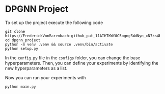 # DPGNN Project

To set up the project execute the following code

```
git clone https://FrederickVonBarenbach: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@github.com/FrederickVonBarenbach/dpgnn_project.git
cd dpgnn_project
python -m venv .venv && source .venv/bin/activate
python setup.py
```

In the ```config.py``` file in the ```configs``` folder, you can change the base hyperparameters. Then, you can define your experiments by identifying the new hyperparameters as a list.

Now you can run your experiments with

```
python main.py
```
